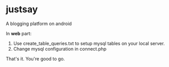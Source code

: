 justsay
=======

A blogging platform on android

In **web** part:  
1. Use create_table_queries.txt to setup mysql tables on your local server.  
2. Change mysql configuration in connect.php  
  
That's it. You're good to go.
